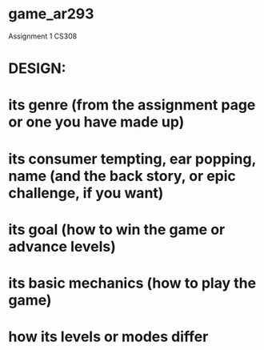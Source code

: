# game_ar293
Assignment 1 CS308


# DESIGN:
# its genre (from the assignment page or one you have made up)
# its consumer tempting, ear popping, name (and the back story, or epic challenge, if you want)
# its goal (how to win the game or advance levels)
# its basic mechanics (how to play the game)
# how its levels or modes differ
